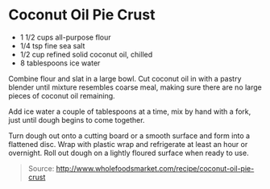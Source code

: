 Coconut Oil Pie Crust
=====================

- 1 1/2 cups all-purpose flour
- 1/4 tsp fine sea salt
- 1/2 cup refined solid coconut oil, chilled
- 8 tablespoons ice water

Combine flour and slat in a large bowl. Cut coconut oil in with a pastry blender until mixture resembles coarse meal, making sure there are no large pieces of coconut oil remaining.

Add ice water a couple of tablespoons at a time, mix by hand with a fork, just until dough begins to come together.

Turn dough out onto a cutting board or a smooth surface and form into a flattened disc. Wrap with plastic wrap and refrigerate at least an hour or overnight. Roll out dough on a lightly floured surface when ready to use.

> Source: http://www.wholefoodsmarket.com/recipe/coconut-oil-pie-crust
